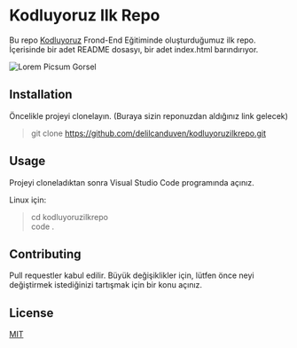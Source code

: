 # Kodluyoruz Ilk Repo

Bu repo [Kodluyoruz](https://kodluyoruz.org/) Frond-End Eğitiminde oluşturduğumuz ilk repo. İçerisinde bir adet README dosasyı, bir adet index.html barındırıyor.

![Lorem Picsum Gorsel](https://i.hizliresim.com/5hp7dhs.png)

## Installation

Öncelikle projeyi clonelayın. (Buraya sizin reponuzdan aldığınız link gelecek)

> git clone https://github.com/delilcanduven/kodluyoruzilkrepo.git

## Usage

Projeyi cloneladıktan sonra Visual Studio Code programında açınız.

Linux için:

> cd kodluyoruzilkrepo  
code .

## Contributing

Pull requestler kabul edilir. Büyük değişiklikler için, lütfen önce neyi değiştirmek istediğinizi tartışmak için bir konu açınız.

## License

[MIT](https://choosealicense.com/licenses/mit/)
